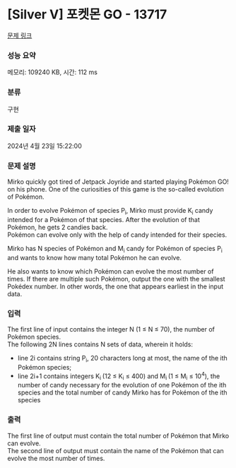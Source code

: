 # [Silver V] 포켓몬 GO - 13717 

[문제 링크](https://www.acmicpc.net/problem/13717) 

### 성능 요약

메모리: 109240 KB, 시간: 112 ms

### 분류

구현

### 제출 일자

2024년 4월 23일 15:22:00

### 문제 설명

<p>Mirko quickly got tired of Jetpack Joyride and started playing Pokémon GO! on his phone. One of the curiosities of this game is the so-called evolution of Pokémon.</p>

<p>In order to evolve Pokémon of species P<sub>i</sub>, Mirko must provide K<sub>i</sub> candy intended for a Pokémon of that species. After the evolution of that Pokémon, he gets 2 candies back.<br>
Pokémon can evolve only​ with the help of candy intended for their species.</p>

<p>Mirko has N species of Pokémon and M<sub>i</sub> candy for Pokémon of species P<sub>i</sub> and wants to know how many total Pokémon he can evolve.</p>

<p>He also wants to know which Pokémon can evolve the most number of times. If there are multiple such Pokémon, output the one with the smallest Pokédex number. In other words, the one that appears earliest in the input data. </p>

### 입력 

 <p>The first line of input contains the integer N (1 ≤ N ≤ 70), the number of Pokémon species.<br>
The following 2N lines contains N sets of data, wherein it holds:</p>

<ul>
	<li>line 2i contains string P<sub>i</sub>, 20 characters long at most, the name of the ith Pokémon species;</li>
	<li>line 2i+1 contains integers K<sub>i </sub>​(12 ≤ K<sub>i</sub> ≤ 400) and M<sub>i </sub>(1 ≤ M<sub>i</sub> ≤ 10<sup>4</sup>), the number of candy necessary for the evolution of one Pokémon of the ith species and the total number of candy Mirko has for Pokémon of the ith species </li>
</ul>

### 출력 

 <p>The first line of output must contain the total number of Pokémon that Mirko can evolve.<br>
The second line of output must contain the name of the Pokémon that can evolve the most number of times. </p>

